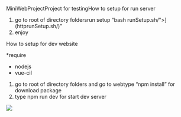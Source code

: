 MiniWebProjectProject for testingHow to setup for run server

1.  go to root of directory foldersrun setup “bash   runSetup.sh/">](httprunSetup.sh/)”
3.  enjoy

How to setup for dev website

*require

-   nodejs
-   vue-cil

1.  go to root of directory folders and go to webtype “npm install” for download package
3.  type npm run dev for start dev server

<img src="https://docs.google.com/drawings/d/e/2PACX-1vTI6XhCJ8aVvx74TPlUpqLKoUrMV5x5EJaJBDEMIB5T2eixXjeWXTgtw84vyFCHNL3MLhASy8_NxPNP/pub?w=960&amp;h=720">
